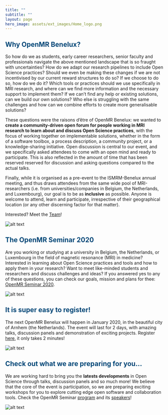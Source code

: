 ```yaml
---
title: ""
subtitle: ""
layout: page
hero_image: assets/ext_images/Home_logo.png
---
```


## <span style="color:#004777"> Why OpenMR Benelux? </span>

So how do we as students, early career researchers, senior faculty and professionals navigate the above mentioned landscape that is so fraught with uncertainties? How do we adapt our research pipelines to include Open Science practices? Should we even be making these changes if we are not incentivised by our current reward structures to do so? If we choose to do so, how do we do it? Which tools or practices should we use specifically in MRI research, and where can we find more information and the necessary support to implement them? If we can’t find any help or existing solutions, can we build our own solutions? Who else is struggling with the same challenges and how can we combine efforts to create more generalisable solutions?

These questions were the raisons d’être of OpenMR Benelux: we wanted to **create a community-driven open forum for people working in MRI research to learn about and discuss Open Science practices**, with the focus of working together on implementable solutions, whether in the form of a software toolbox, a process description, a community project, or a knowledge-sharing initiative. Open discussion is central to our event, and we specifically asked attendees to come with an open mind and ready to participate. This is also reflected in the amount of time that has been reserved reserved for discussion and asking questions compared to the actual talks.

Finally, while it is organised as a pre-event to the ISMRM-Benelux annual meeting, and thus draws attendees from the same wide pool of MRI-researchers (i.e. from universities/companies in Belgium, the Netherlands, and Luxembourg), our goal is to be as **inclusive** as possible. Anyone is welcome to attend, learn and participate, irrespective of their geographical location (or any other discerning factor for that matter).

Interested? Meet the [Team](./page-3)!

![alt text](assets/ext_images/post_separator.png)

## <span style="color:#004777"> The OpenMR Seminar 2020 </span>

Are you working or studying at a university in Belgium, the Netherlands, or Luxembourg in the field of magnetic resonance (MRI) in medicine? Interested in learning about Open Science practices and tools and how to apply them in your research? Want to meet like-minded students and researchers and discuss challenges and ideas? If you answered yes to any of these questions, you can check our goals, mission and plans for thee: [OpenMR Seminar 2020](./page-2).

![alt text](assets/ext_images/post_separator.png)


## <span style="color:#004777"> It is super easy to register! </span>

The next OpenMR Benelux will happen in January 2020, in the beautiful city of Arnhem (the Netherlands). The event will last for 2 days, with amazing talks, discussion panels and demonstration of exciting projects. Register [here](./page-2d), it only takes 2 minutes!

![alt text](assets/ext_images/post_separator.png)


## <span style="color:#004777"> Check out what we are preparing for you... </span>

We are working hard to bring you the **latests developments** in Open Science through talks, discussion panels and so much more! We believe that the core of the event is participation, so we are preparing exciting workshops for you to explore cutting edge open software and collaboration tools. Check the OpenMR Seminar [program](./page-2b) and its [speakers](./page-2c)!

![alt text](assets/ext_images/post_separator.png)
